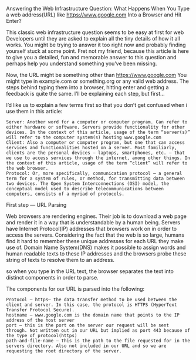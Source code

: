 Answering the Web Infrastructure Question: What Happens When You Type a web address(URL) like https://www.google.com Into a Browser and Hit Enter?

This classic web infrastructure question seems to be easy at first for web Developers until they are asked to explain all the tiny details of how it all works. You might be trying to answer it too right now and probably finding yourself stuck at some point. Fret not my friend, because this article is here to give you a detailed, fun and memorable answer to this question and perhaps help you understand something you’ve been missing.

Now, the URL might be something other than https://www.google.com You might type in example.com or something.org or any valid web address. The steps behind typing them into a browser, hitting enter and getting a feedback is quite the same. I’ll be explaining each step, but first…

I’d like us to explain a few terms first so that you don’t get confused when i use them in this article:

    Server: Another word for a computer or computer program. Can refer to either hardware or software. Servers provide functionality for other devices. In the context of this article, usage of the term “server(s)” will refer to the computer system(s) hosting www.google.com
    Client: Also a computer or computer program, but one that can access services and functionalities hosted on a server. Most familiarly, clients are the personal devices — laptops, smartphones, etc. — that we use to access services through the internet, among other things. In the context of this article, usage of the term “client” will refer to the web browser.
    Protocol: Or, more specifically, communication protocol — a general term for a system of rules, or method, for transmitting data between two devices. The Open System Interconnections (OSI) model, the conceptual model used to describe telecommunications between computers, consists of a myriad of protocols.

First step — URL Parsing

Web browsers are rendering engines. Their job is to download a web page and render it in a way that is understandable by a human being. Servers have Internet Protocol(IP) addresses that browsers work on in order to access the servers. Considering the fact that the web is so large, humans find it hard to remember these unique addresses for each URL they make use of. Domain Name System(DNS) makes it possible to assign words and human readable texts to these IP addresses and the browsers probe these string of texts to resolve them to an address.

so when you type in the URL text, the browser separates the text into distinct components in order to parse.

The components for our URL is parsed into the following:

    Protocol — https— the data transfer method to be used between the client and server. In this case, the protocol is HTTPS (HyperText Transfer Protocol Secure).
    hostname — www.google.com is the domain name that points to the IP address of the host server
    port — this is the port on the server our request will be sent through. Not written out in our URL but implied as port 443 because of the type of protocol(https)
    path-and-file-name — This is the path to the file requested for in the servers directory. Also not included in our URL and so we are requesting the root directory of the server.
